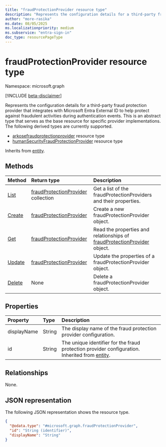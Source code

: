 ```yaml
---
title: "fraudProtectionProvider resource type"
description: "Represents the configuration details for a third-party fraud protection provider."
author: "more-rasika"
ms.date: 08/05/2025
ms.localizationpriority: medium
ms.subservice: "entra-sign-in"
doc_type: resourcePageType
---
```


# fraudProtectionProvider resource type

Namespace: microsoft.graph

[!INCLUDE [beta-disclaimer](../../includes/beta-disclaimer.md)]

Represents the configuration details for a third-party fraud protection provider that integrates with Microsoft Entra External ID to help protect against fraudulent activities during authentication events.
This is an abstract type that serves as the base resource for specific provider implementations. The following derived types are currently supported.

- [arkosefraudprotectionprovider](../resources/arkosefraudprotectionprovider.md) resource type
- [humanSecurityFraudProtectionProvider](../resources/humansecurityfraudprotectionprovider.md) resource type

Inherits from [entity](../resources/entity.md).


## Methods
|Method|Return type|Description|
|:---|:---|:---|
|[List](../api/riskpreventioncontainer-list-fraudprotectionproviders.md)|[fraudProtectionProvider](../resources/fraudprotectionprovider.md) collection|Get a list of the fraudProtectionProviders and their properties.|
|[Create](../api/riskpreventioncontainer-post-fraudprotectionproviders.md)|[fraudProtectionProvider](../resources/fraudprotectionprovider.md)|Create a new fraudProtectionProvider object.|
|[Get](../api/fraudprotectionprovider-get.md)|[fraudProtectionProvider](../resources/fraudprotectionprovider.md)|Read the properties and relationships of [fraudProtectionProvider](../resources/fraudprotectionprovider.md) object.|
|[Update](../api/fraudprotectionprovider-update.md)|[fraudProtectionProvider](../resources/fraudprotectionprovider.md)|Update the properties of a fraudProtectionProvider object.|
|[Delete](../api/riskpreventioncontainer-delete-fraudprotectionproviders.md)|None|Delete a fraudProtectionProvider object.|

## Properties
|Property|Type|Description|
|:---|:---|:---|
|displayName|String|The display name of the fraud protection provider configuration.|
|id|String|The unique identifier for the fraud protection provider configuration. Inherited from [entity](../resources/entity.md).|


## Relationships
None.

## JSON representation
The following JSON representation shows the resource type.
<!-- {
  "blockType": "resource",
  "keyProperty": "id",
  "@odata.type": "microsoft.graph.fraudProtectionProvider",
  "baseType": "microsoft.graph.entity",
  "openType": false
}
-->
``` json
{
  "@odata.type": "#microsoft.graph.fraudProtectionProvider",
  "id": "String (identifier)",
  "displayName": "String"
}
```

